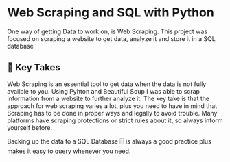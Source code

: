 <!-- hide -->
# Web Scraping and SQL with Python
<!-- endhide -->

One way of getting Data to work on, is Web Scraping. This project was focused on scraping a website to get data, analyze it and store it in a SQL database

## 📒  Key Takes

Web Scraping is an essential tool to get data when the data is not fully availble to you. Using Pyhton and Beautiful Soup I was able to scrap information from a website to further analyze it. The key take is that the approach for web scraping varies a lot, plus you need to have in mind that Scraping has to be done in proper ways and legally to avoid trouble. Many platforms have scraping protections or strict rules about it, so always inform yourself before. 

Backing up the data to a SQL Database 🗄️ is always a good practice plus makes it easy to query whenever you need. 
